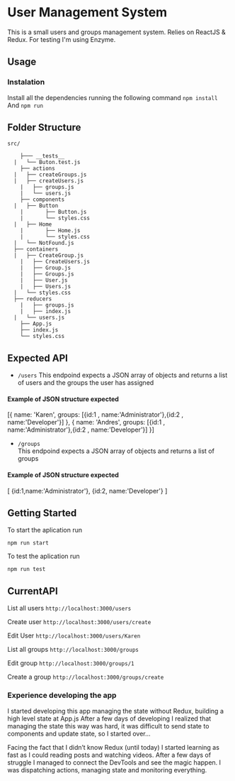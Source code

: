 # User Management System
This is a small users and groups management system.
Relies on ReactJS & Redux. For testing I'm using Enzyme.

## Usage
### Instalation
Install all the dependencies running the following command
` npm install `
And
` npm run `


## Folder Structure
```
src/

	├─── __tests__
  |	  └── Buton.test.js
	├── actions
  |   ├── createGroups.js
  |   ├── createUsers.js
	|   ├── groups.js
	|   └── users.js
	├── components
  |   ├── Button
	|		├── Button.js
	|		└── styles.css
  |   ├── Home
	|		├── Home.js
	|		└── styles.css
  |   └── NotFound.js
  ├── containers
  |   ├── CreateGroup.js
	|   ├── CreateUsers.js
	|   ├── Group.js
	|   ├── Groups.js
	|   ├── User.js
	|   ├── Users.js
  |   └── styles.css
  ├── reducers
	|   ├── groups.js
	|   ├── index.js
  |   └── users.js
	├── App.js
	├── index.js
	└── styles.css

```


## Expected API
* 	`/users`
This endpoind expects a JSON array of objects
and returns a list of users and the groups the user has assigned

#### Example of JSON structure expected
[{
  name: 'Karen',
  groups: [{id:1 , name:'Administrator'},{id:2 , name:'Developer'}]
}, {
  name: 'Andres',
  groups: [{id:1 , name:'Administrator'},{id:2 , name:'Developer'}]
}]

* `/groups`  
This endpoind expects a JSON array of objects
and returns a list of groups

#### Example of JSON structure expected
[
	{id:1,name:'Administrator'},
	{id:2, name:'Developer'}
]


## Getting Started
To start the aplication run

`npm run start`

To test the aplication run

`npm run test`


## CurrentAPI
List all users
` http://localhost:3000/users `

Create user
` http://localhost:3000/users/create `

Edit User
` http://localhost:3000/users/Karen `

List all groups
` http://localhost:3000/groups `

Edit group
` http://localhost:3000/groups/1 `

Create a group
` http://localhost:3000/groups/create `

### Experience developing the app
I started developing this app managing the state without Redux, building a high level state at App.js
After a few days of developing I realized that managing the state this way was hard, it was difficult to send state to components and update state, so I started over…

Facing the fact that I didn’t know Redux (until today) I started learning as fast as I could reading posts and watching videos.
After a few days of struggle I managed to connect the DevTools and see the magic happen. I was dispatching actions, managing state and monitoring everything.
